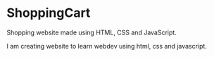 # ShoppingCart
Shopping website made using HTML, CSS and JavaScript.

I am creating website to learn webdev using html, css and javascript.
